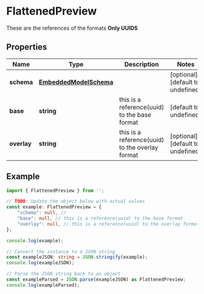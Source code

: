 
# FlattenedPreview

These are the references of the formats **Only UUIDS**

## Properties

Name | Type | Description | Notes
------------ | ------------- | ------------- | -------------
**schema** | [**EmbeddedModelSchema**](EmbeddedModelSchema) |  | [optional] [default to undefined]
**base** | **string** | this is a reference(uuid) to the base format | [default to undefined]
**overlay** | **string** | this is a reference(uuid) to the overlay format | [optional] [default to undefined]

## Example

```typescript
import { FlattenedPreview } from '';

// TODO: Update the object below with actual values
const example: FlattenedPreview = {
    "schema": null, // 
    "base": null, // this is a reference(uuid) to the base format
    "overlay": null, // this is a reference(uuid) to the overlay format
};

console.log(example);

// Convert the instance to a JSON string
const exampleJSON: string = JSON.stringify(example);
console.log(exampleJSON);

// Parse the JSON string back to an object
const exampleParsed = JSON.parse(exampleJSON) as FlattenedPreview;
console.log(exampleParsed);
```




